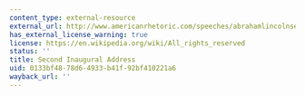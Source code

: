 ```yaml
---
content_type: external-resource
external_url: http://www.americanrhetoric.com/speeches/abrahamlincolnsecondinauguraladdress.htm
has_external_license_warning: true
license: https://en.wikipedia.org/wiki/All_rights_reserved
status: ''
title: Second Inaugural Address
uid: 0133bf48-78d6-4933-b41f-92bf410221a6
wayback_url: ''
---
```

